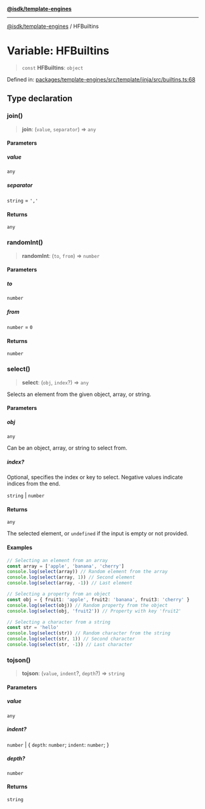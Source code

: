 [**@isdk/template-engines**](../README.md)

***

[@isdk/template-engines](../globals.md) / HFBuiltins

# Variable: HFBuiltins

> `const` **HFBuiltins**: `object`

Defined in: [packages/template-engines/src/template/jinja/src/builtins.ts:68](https://github.com/isdk/template-engines.js/blob/466ebe226b36554b365e0202c4f1d42ff9f95a09/src/template/jinja/src/builtins.ts#L68)

## Type declaration

### join()

> **join**: (`value`, `separator`) => `any`

#### Parameters

##### value

`any`

##### separator

`string` = `','`

#### Returns

`any`

### randomInt()

> **randomInt**: (`to`, `from`) => `number`

#### Parameters

##### to

`number`

##### from

`number` = `0`

#### Returns

`number`

### select()

> **select**: (`obj`, `index`?) => `any`

Selects an element from the given object, array, or string.

#### Parameters

##### obj

`any`

Can be an object, array, or string to select from.

##### index?

Optional, specifies the index or key to select. Negative values indicate indices from the end.

`string` | `number`

#### Returns

`any`

The selected element, or `undefined` if the input is empty or not provided.

#### Examples

```ts
// Selecting an element from an array
const array = ['apple', 'banana', 'cherry']
console.log(select(array)) // Random element from the array
console.log(select(array, 1)) // Second element
console.log(select(array, -1)) // Last element
```

```ts
// Selecting a property from an object
const obj = { fruit1: 'apple', fruit2: 'banana', fruit3: 'cherry' }
console.log(select(obj)) // Random property from the object
console.log(select(obj, 'fruit2')) // Property with key 'fruit2'
```

```ts
// Selecting a character from a string
const str = 'hello'
console.log(select(str)) // Random character from the string
console.log(select(str, 1)) // Second character
console.log(select(str, -1)) // Last character
```

### tojson()

> **tojson**: (`value`, `indent`?, `depth`?) => `string`

#### Parameters

##### value

`any`

##### indent?

`number` | \{ `depth`: `number`; `indent`: `number`; \}

##### depth?

`number`

#### Returns

`string`
